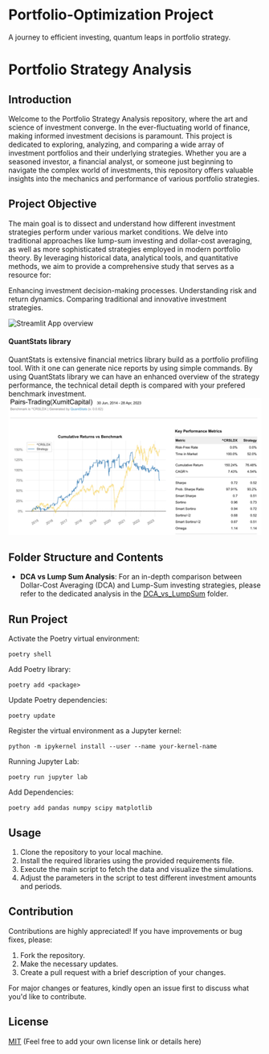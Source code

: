 # Portfolio-Optimization Project
A journey to efficient investing, quantum leaps in portfolio strategy.

# Portfolio Strategy Analysis

## Introduction
Welcome to the Portfolio Strategy Analysis repository, where the art and science of investment converge. In the ever-fluctuating world of finance, making informed investment decisions is paramount. This project is dedicated to exploring, analyzing, and comparing a wide array of investment portfolios and their underlying strategies. Whether you are a seasoned investor, a financial analyst, or someone just beginning to navigate the complex world of investments, this repository offers valuable insights into the mechanics and performance of various portfolio strategies.


## Project Objective
The main goal is to dissect and understand how different investment strategies perform under various market conditions. We delve into traditional approaches like lump-sum investing and dollar-cost averaging, as well as more sophisticated strategies employed in modern portfolio theory. By leveraging historical data, analytical tools, and quantitative methods, we aim to provide a comprehensive study that serves as a resource for:

Enhancing investment decision-making processes.
Understanding risk and return dynamics.
Comparing traditional and innovative investment strategies.

![Streamlit App overview](images/stream_lit_gif.gif)

#### QuantStats library
QuantStats is extensive financial metrics library build as a portfolio profiling tool. With it one can generate nice reports by using simple commands.
By using QuantStats library we can have an enhanced overview of the strategy performance, the technical detail depth is compared with your prefered benchmark investment.
![Pairs trading strategy](images/pairs_trading_returns.png)  

## Folder Structure and Contents

- **DCA vs Lump Sum Analysis**:
For an in-depth comparison between Dollar-Cost Averaging (DCA) and Lump-Sum investing strategies, please refer to the dedicated analysis in the [DCA_vs_LumpSum](./src_code/DCA_vs_LumpSum.ipynb) folder.

## Run Project
Activate the Poetry virtual environment:
```commandline
poetry shell
```
Add Poetry library:
```commandline
poetry add <package>
```
Update Poetry dependencies:
```commandline
poetry update
```
Register the virtual environment as a Jupyter kernel:
```commandline
python -m ipykernel install --user --name your-kernel-name
```
Running Jupyter Lab:
```commandline
poetry run jupyter lab
```
Add Dependencies:
```commandline
poetry add pandas numpy scipy matplotlib
```



## Usage

1. Clone the repository to your local machine.
2. Install the required libraries using the provided requirements file.
3. Execute the main script to fetch the data and visualize the simulations.
4. Adjust the parameters in the script to test different investment amounts and periods.

## Contribution

Contributions are highly appreciated! If you have improvements or bug fixes, please:
1. Fork the repository.
2. Make the necessary updates.
3. Create a pull request with a brief description of your changes.

For major changes or features, kindly open an issue first to discuss what you'd like to contribute.

## License

[MIT](LICENSE) (Feel free to add your own license link or details here)
